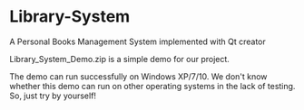 # Library-System
A Personal Books Management System implemented with Qt creator

Library_System_Demo.zip is a simple demo for our project. 

The demo can run successfully on Windows XP/7/10. 
We don't know whether this demo can run on other operating systems in the lack of testing. 
So, just try by yourself! 
